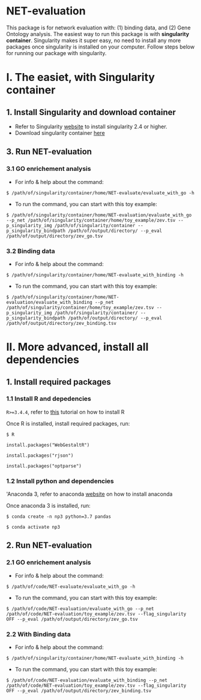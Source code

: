 # NET-evaluation
This package is for network evaluation with: (1) binding data, and (2) Gene Ontology analysis. The easiest way to run this package is with **singularity container**. Singularity makes it super easy, no need to install any more packages once singularity is installed on your computer. Follow steps below for running our package with singularity.  

# I. The easiet, with Singularity container
## 1. Install Singularity and download container
- Refer to Singularity [website](https://singularity.lbl.gov/install-linux) to install singularity 2.4 or higher.
- Download singularity container [here]()

## 3. Run NET-evaluation
### 3.1 GO enrichement analysis
- For info & help about the command:

`$ /path/of/singularity/container/home/NET-evaluate/evaluate_with_go -h`

- To run the command, you can start with this toy example:

`$ /path/of/singularity/container/home/NET-evaluation/evaluate_with_go --p_net /path/of/singularity/container/home/toy_example/zev.tsv --p_singularity_img /path/of/singularity/container --p_singularity_bindpath /path/of/output/directory/ --p_eval /path/of/output/directory/zev_go.tsv ` 
### 3.2 Binding data
- For info & help about the command:

`$ /path/of/singularity/container/home/NET-evaluate_with_binding -h`

- To run the command, you can start with this toy example:

`$ /path/of/singularity/container/home/NET-evaluation/evaluate_with_binding --p_net /path/of/singularity/container/home/toy_example/zev.tsv --p_singularity_img /path/of/singularity/container/ --p_singularity_bindpath /path/of/output/directory/ --p_eval /path/of/output/directory/zev_binding.tsv`

# II. More advanced, install all dependencies
## 1. Install required packages
### 1.1 Install R and depedencies
`R>=3.4.4`, refer to [this](https://www.datacamp.com/community/tutorials/installing-R-windows-mac-ubuntu) tutorial on how to install R

Once R is installed, install required packages, run:

`$ R`

`install.packages("WebGestaltR")`

`install.packages("rjson")`

`install.packages("optparse")`

### 1.2 Install python and dependencies
'Anaconda 3, refer to anaconda [website](https://docs.anaconda.com/anaconda/install/) on how to install anaconda

Once anaconda 3 is installed, run:

`$ conda create -n np3 python=3.7 pandas`

`$ conda activate np3`

## 2. Run NET-evaluation
### 2.1 GO enrichement analysis
- For info & help about the command:

`$ /path/of/code/NET-evaluate/evaluate_with_go -h`

- To run the command, you can start with this toy example:

`$ /path/of/code/NET-evaluation/evaluate_with_go --p_net /path/of/code/NET-evaluation/toy_example/zev.tsv --flag_singularity OFF --p_eval /path/of/output/directory/zev_go.tsv ` 
### 2.2 With Binding data
- For info & help about the command:

`$ /path/of/singularity/container/home/NET-evaluate_with_binding -h`

- To run the command, you can start with this toy example:

`$ /path/of/code/NET-evaluation/evaluate_with_binding --p_net /path/of/code/NET-evaluation/toy_example/zev.tsv --flag_singularity OFF --p_eval /path/of/output/directory/zev_binding.tsv`
